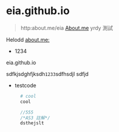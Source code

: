 eia.github.io
=============
> http:about.me/eia
> [About.me](http:about.me/eia)
> yrdy 測試


Helodd
[about.me:](http://about.me/eia)

* 1234

eia.github.io

sdfkjsdghfjksdh`1233`sdfhsdjl
sdfjd

* testcode

    ```Ruby
      # cool
      cool
    ```

    ```ActionScript
      //555
	  /*AS3 註解*/
      dsthejslt
    ```


